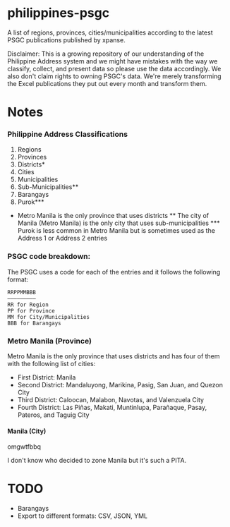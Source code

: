 # philippines-psgc

A list of regions, provinces, cities/municipalities according to the latest PSGC publications published by xpanse.

Disclaimer: This is a growing repository of our understanding of the Philippine Address system and we might have mistakes with the way we classify, collect, and present data so please use the data accordingly. We also don't claim rights to owning PSGC's data. We're merely transforming the Excel publications they put out every month and transform them.

# Notes

### Philippine Address Classifications

1. Regions
2. Provinces
3. Districts*
4. Cities
5. Municipalities
6. Sub-Municipalities**
7. Barangays
8. Purok***

* Metro Manila is the only province that uses districts
** The city of Manila (Metro Manila) is the only city that uses sub-municipalities
*** Purok is less common in Metro Manila but is sometimes used as the Address 1 or Address 2 entries

### PSGC code breakdown:

The PSGC uses a code for each of the entries and it follows the following format:

```
RRPPMMBBB
–––––––––
RR for Region
PP for Province
MM for City/Municipalities
BBB for Barangays
```

### Metro Manila (Province)

Metro Manila is the only province that uses districts and has four of them with the following list of cities: 
- First District: Manila
- Second District: Mandaluyong, Marikina, Pasig, San Juan, and Quezon City
- Third District: Caloocan, Malabon, Navotas, and Valenzuela City
- Fourth District: Las Piñas, Makati, Muntinlupa, Parañaque, Pasay, Pateros, and Taguig City

#### Manila (City)

omgwtfbbq

I don't know who decided to zone Manila but it's such a PITA. 

# TODO

- Barangays
- Export to different formats: CSV, JSON, YML